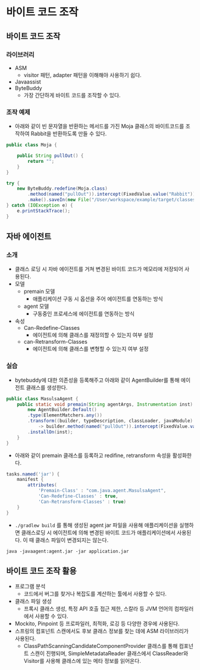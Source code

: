 # 바이트 코드 조작

## 바이트 코드 조작

### 라이브러리

* ASM
  * visitor 패턴, adapter 패턴을 이해해야 사용하기 쉽다.
* Javaassist
* ByteBuddy
  * 가장 간단하게 바이트 코드를 조작할 수 있다.

### 조작 예제

* 아래와 같이 빈 문자열을 반환하는 메서드를 가진 Moja 클래스의 바이트코드를 조작하여 Rabbit을 반환하도록 만들 수 있다.

```java
public class Moja {

    public String pullOut() {
        return "";
    }
}

```

```java
try {
    new ByteBuddy.redefine(Moja.class)
        .method(named("pullOut")).intercept(FixedValue.value("Rabbit"))
        .make().saveIn(new File("/User/workspace/example/target/classes/"));
} catch (IOException e) {
    e.printStackTrace();
}
```

## 자바 에이전트

### 소개

* 클래스 로딩 시 자바 에이전트를 거쳐 변경된 바이트 코드가 메모리에 저장되어 사용된다.
* 모델
  * premain 모델
    * 애플리케이션 구동 시 옵션을 주어 에이전트를 연동하는 방식
  * agent 모델
    * 구동중인 프로세스에 에이전트를 연동하는 방식
* 속성
  * Can-Redefine-Classes
    * 에이전트에 의해 클래스를 재정의할 수 있는지 여부 설정
  * can-Retransform-Classes
    * 에이전트에 의해 클래스를 변형할 수 있는지 여부 설정

### 실습

* bytebuddy에 대한 의존성을 등록해주고 아래와 같이 AgentBuilder를 통해 에이전트 클래스를 생성한다.

```java
public class MasulsaAgent {
    public static void premain(String agentArgs, Instrumentation inst) { 
        new AgentBuilder.Default()
        .type(ElementMatchers.any())
        .transform((builder, typeDescription, classLoader, javaModule) 
            -> builder.method(named("pullOut")).intercept(FixedValue.value("Rabbit!")))
        .installOn(inst);
    }
}
```

* 아래와 같이 premain 클래스를 등록하고 redifine, retransform 속성을 활성화한다.

```groovy
tasks.named('jar') {
	manifest {
		attributes(
			'Premain-Class' : "com.java.agent.MasulsaAgent",
			'Can-Redefine-Classes' : true,
			'Can-Retransform-Classes' : true)
	}
}
```

* `./gradlew build` 를 통해 생성된 agent jar 파일을 사용해 애플리케이션을 실행하면 클래스로딩 시 에이전트에 의해 변경된 바이트 코드가 애플리케이션에서 사용된다. 이 때 클래스 파일이 변경되지는 않는다.

```
java -javaagent:agent.jar -jar application.jar
```



## 바이트 코드 조작 활용

* 프로그램 분석
  * 코드에서 버그를 찾거나 복잡도를 계산하는 툴에서 사용할 수 있다.
* 클래스 파일 생성
  * 프록시 클래스 생성, 특정 API 호출 접근 제한, 스칼라 등 JVM 언어의 컴파일러에서 사용할 수 있다.
* Mockito, Pinpoint 등 프로파일러, 최적화, 로깅 등 다양한 경우에 사용된다.
* 스프링의 컴포넌트 스캔에서도 후보 클래스 정보를 찾는 데에 ASM 라이브러리가 사용된다.
  * ClassPathScanningCandidateComponentProvider 클래스를 통해 컴포넌트 스캔이 진행되며, SimpleMetadataReader 클래스에서 ClassReader와 Visitor를 사용해 클래스에 있는 메타 정보를 읽어온다.
